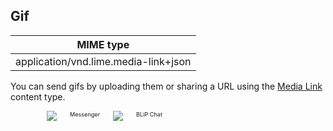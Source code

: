 ## Gif


| MIME type                            |
|--------------------------------------|
| application/vnd.lime.media-link+json |

You can send gifs by uploading them or sharing a URL using the [Media Link](http://boyce.local:4567/#media-link) content type.

<div class="container six columns" style="padding:0 58px">
    <div  class="six columns">
        <img src="images/gif_mssngr.png"></img>
        <span style="font-size:0.65em">Messenger</span>
    </div>
    <div class="six columns">
        <img src="https://uploaddeimagens.com.br/images/001/147/177/original/gifBlipChat.png?1508857817"></img>
        <span style="font-size:0.65em">BLiP Chat</span>
    </div>
</div>